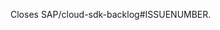<!-- Please provide a description of what your change does and why it is needed. -->

Closes SAP/cloud-sdk-backlog#ISSUENUMBER.

<!-- Check List:
* Tests created/adjusted for your changes.
* PR title adheres to [conventional commit guidelines](https://www.conventionalcommits.org).
* Created a changeset `yarn changeset`
* If applicable:
  * Documented public API (TypeDoc).
  * Checked that `yarn run doc` still works.
-->
